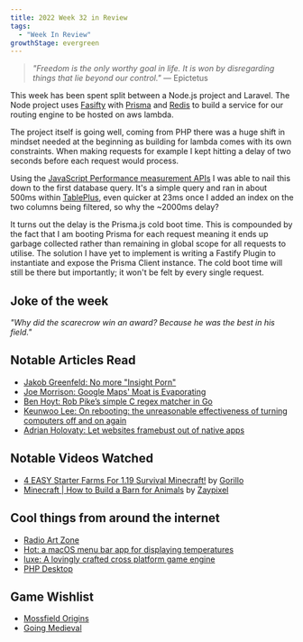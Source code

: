```yaml
---
title: 2022 Week 32 in Review
tags:
  - "Week In Review"
growthStage: evergreen
---
```


> _"Freedom is the only worthy goal in life. It is won by disregarding things that lie beyond our control."_
> — Epictetus

This week has been spent split between a Node.js project and Laravel. The Node project uses [Fasifty](https://www.fastify.io/) with [Prisma](https://www.prisma.io/) and [Redis](https://redis.io/) to build a service for our routing engine to be hosted on aws lambda.

The project itself is going well, coming from PHP there was a huge shift in mindset needed at the beginning as building for lambda comes with its own constraints. When making requests for example I kept hitting a delay of two seconds before each request would process.

Using the [JavaScript Performance measurement APIs](https://nodejs.org/api/perf_hooks.html#performance-measurement-apis) I was able to nail this down to the first database query. It's a simple query and ran in about 500ms within [TablePlus](https://tableplus.com/), even quicker at 23ms once I added an index on the two columns being filtered, so why the ~2000ms delay?

It turns out the delay is the Prisma.js cold boot time. This is compounded by the fact that I am booting Prisma for each request meaning it ends up garbage collected rather than remaining in global scope for all requests to utilise. The solution I have yet to implement is writing a Fastify Plugin to instantiate and expose the Prisma Client instance. The cold boot time will still be there but importantly; it won't be felt by every single request.

## Joke of the week
_"Why did the scarecrow win an award? Because he was the best in his field."_

## Notable Articles Read
- [Jakob Greenfeld: No more "Insight Porn"](https://jakobgreenfeld.com/insight-porn)
- [Joe Morrison: Google Maps' Moat is Evaporating](https://joemorrison.substack.com/p/google-maps-moat-is-evaporating)
- [Ben Hoyt: Rob Pike’s simple C regex matcher in Go](https://benhoyt.com/writings/rob-pike-regex/)
- [Keunwoo Lee: On rebooting: the unreasonable effectiveness of turning computers off and on again](https://keunwoo.com/notes/rebooting/)
- [Adrian Holovaty: Let websites framebust out of native apps](https://www.holovaty.com/writing/framebust-native-apps/)

## Notable Videos Watched
- [4 EASY Starter Farms For 1.19 Survival Minecraft!](https://www.youtube.com/watch?v=e0LqWbILLDY) by [Gorillo](https://www.youtube.com/c/Gorillo)
- [Minecraft | How to Build a Barn for Animals](https://www.youtube.com/watch?v=c0Xh6R98BIk) by [Zaypixel](https://www.youtube.com/c/Zaypixel)

## Cool things from around the internet
- [Radio Art Zone](https://radioart.zone/)
- [Hot: a macOS menu bar app for displaying temperatures](https://github.com/macmade/Hot)
- [luxe: A lovingly crafted cross platform game engine](https://luxeengine.com/)
- [PHP Desktop](https://github.com/cztomczak/phpdesktop)

## Game Wishlist
- [Mossfield Origins](https://store.steampowered.com/app/1836400/Mossfield_Origins/)
- [Going Medieval](https://store.steampowered.com/app/1029780/Going_Medieval/)